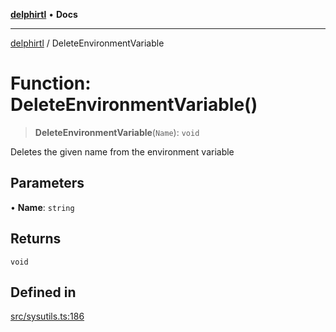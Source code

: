 [**delphirtl**](../README.md) • **Docs**

***

[delphirtl](../globals.md) / DeleteEnvironmentVariable

# Function: DeleteEnvironmentVariable()

> **DeleteEnvironmentVariable**(`Name`): `void`

Deletes the given name from the environment variable

## Parameters

• **Name**: `string`

## Returns

`void`

## Defined in

[src/sysutils.ts:186](https://github.com/chuacw/delphirtl/blob/65b8db69badfc6b1f76e4c089a4334916b69a373/src/sysutils.ts#L186)
